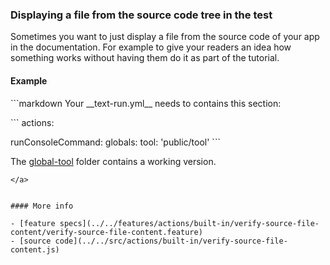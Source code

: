 ### Displaying a file from the source code tree in the test

Sometimes you want to just display a file from the source code of your app in the documentation.
For example to give your readers an idea how something works
without having them do it as part of the tutorial.


#### Example

<a class="tr_runMarkdownInTextrun">
```markdown
<a class="tr_verifySourceFileContent">
Your __text-run.yml__ needs to contains this section:

`​``
actions:

  runConsoleCommand:
    globals:
      tool: 'public/tool'
`​``

The
[global-tool](examples/global-tool)
folder contains a working version.
</a>
```
</a>


#### More info

- [feature specs](../../features/actions/built-in/verify-source-file-content/verify-source-file-content.feature)
- [source code](../../src/actions/built-in/verify-source-file-content.js)
